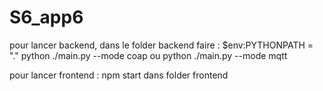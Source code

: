 # S6_app6

pour lancer backend, dans le folder backend faire : 
$env:PYTHONPATH = "."
python ./main.py --mode coap
ou
python ./main.py --mode mqtt

pour lancer frontend : npm start dans folder frontend
